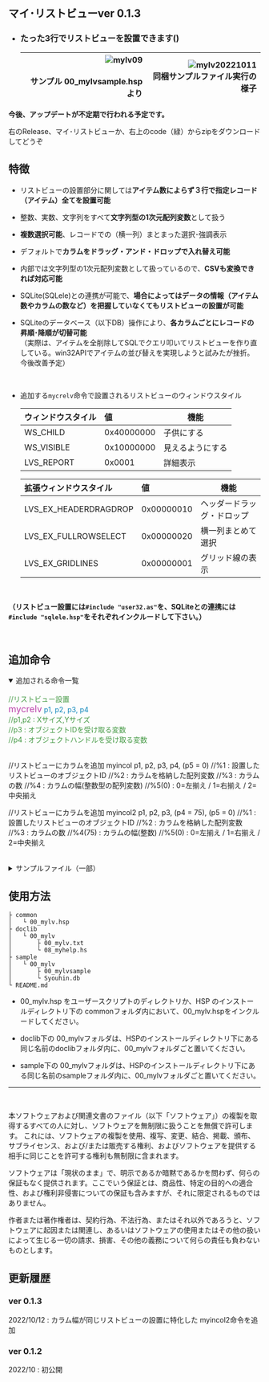 ## マイ･リストビューver 0.1.3

* ### たった3行でリストビューを設置できます()

	![mylv09](https://user-images.githubusercontent.com/83401251/195272530-d8e14629-fb4e-4794-82a1-b06937b9c067.png)<br><br>サンプル 00_mylvsample.hsp より | ![mylv20221011](https://user-images.githubusercontent.com/83401251/195083006-a499adee-a00d-4e33-9066-2b5a7e2ef537.png)<br>同梱サンプルファイル実行の様子
	---: | ---:

**今後、アップデートが不定期で行われる予定です。**

右のRelease、マイ･リストビューか、右上のcode（緑）からzipをダウンロードしてどうぞ

## 特徴

* リストビューの設置部分に関しては**アイテム数によらず３行で指定レコード（アイテム）全てを設置可能**

* 整数、実数、文字列をすべて**文字列型の1次元配列変数**として扱う

* **複数選択可能**、レコードでの（横一列）まとまった選択･強調表示

* デフォルトで**カラムをドラッグ・アンド・ドロップで入れ替え可能**

* 内部では文字列型の1次元配列変数として扱っているので、**CSVも変換できれば対応可能**

* SQLite(SQLele)との連携が可能で、**場合によってはデータの情報（アイテム数やカラムの数など）を把握していなくてもリストビューの設置が可能**

* SQLiteのデータベース（以下DB）操作により、**各カラムごとにレコードの昇順･降順が切替可能**<br>（実際は、アイテムを全削除してSQLでクエリ叩いてリストビューを作り直している。win32APIでアイテムの並び替えを実現しようと試みたが挫折。今後改善予定）

<br>

* 追加する`mycrelv`命令で設置されるリストビューのウィンドウスタイル

	ウィンドウスタイル| 値 | 機能
	:--- | :--- | ---
	WS_CHILD | 0x40000000 | 子供にする
	WS_VISIBLE | 0x10000000 | 見えるようにする
	LVS_REPORT | 0x0001 | 詳細表示

	拡張ウィンドウスタイル | 値 | 機能
	:--- | :--- | ---
	LVS_EX_HEADERDRAGDROP | 0x00000010 | ヘッダードラッグ・ドロップ
	LVS_EX_FULLROWSELECT | 0x00000020 | 横一列まとめて選択
	LVS_EX_GRIDLINES | 0x00000001 | グリッド線の表示

<br>

**（リストビュー設置には`#include "user32.as"`を、SQLiteとの連携には`#include "sqlele.hsp"`をそれぞれインクルードして下さい。）**

<br>

## 追加命令

<details open>
<summary>追加される命令一覧</summary>

<!DOCTYPE html>

<html>

<style>
.prm {
	color: #1288bb;
}
.func{
	color: #bb44aa;
	font-size: 18px
}
.comment{
	color: #449944;
}
</style>

<body>
<br>
<div class= text>
<div class= comment>//リストビュー設置</div>
<span class= func>mycrelv</span> <span class= prm>p1, p2, p3, p4</span>
<div class= comment>
//p1,p2 : Xサイズ,Yサイズ<br>
//p3 : オブジェクトIDを受け取る変数<br>
//p4 : オブジェクトハンドルを受け取る変数</div>
</dev>
<br>

//リストビューにカラムを追加
myincol p1, p2, p3, p4, (p5 = 0)
//%1 : 設置したリストビューのオブジェクトID
//%2 : カラムを格納した配列変数
//%3 : カラムの数
//%4 : カラムの幅(整数型の配列変数)
//%5(0) : 0=左揃え / 1=右揃え / 2=中央揃え

//リストビューにカラムを追加
myincol2 p1, p2, p3, (p4 = 75), (p5 = 0)
//%1 : 設置したリストビューのオブジェクトID
//%2 : カラムを格納した配列変数
//%3 : カラムの数
//%4(75) : カラムの幅(整数)
//%5(0) : 0=左揃え / 1=右揃え / 2=中央揃え


</body>
</html>

</details>

<br>

<details>
<summary>サンプルファイル（一部）</summary>


* ### 用意しなければならない変数一覧
![mylv04](https://user-images.githubusercontent.com/83401251/195087503-a21b35ae-8bbe-4cf2-99f7-1ad34fb70cf7.png)| 　ネストしたrepeat文をマクロ登録しているため、どうしても変数が多くなってしまいます。<br>`myincol2`命令を使用すればカラムの幅を個別指定せずに済みます。
--- | :---

* ### SQLite(sqlele)連携によるデータの取得（例）

	![mylv05](https://user-images.githubusercontent.com/83401251/195269325-391d6fef-6487-4901-886e-87942e5e50c0.png)

* ### リストビュー設置部分

	![mylv06](https://user-images.githubusercontent.com/83401251/195269809-71fb2901-e363-45cb-add4-ba08379503cf.png)

* ### レコードの取得

	![mylv07](https://user-images.githubusercontent.com/83401251/195270442-530d382c-0796-4e5a-af5d-603a8bf2f56f.png)

* ### リストビューの並べ替え（SQLiteによるDB操作を利用）

	![mylv08](https://user-images.githubusercontent.com/83401251/195272012-384d142b-6de9-4237-a3a1-e46587d02ca6.png)

</details>


## 使用方法

~~~
├ common
│   └ 00_mylv.hsp
├ doclib
│   └ 00_mylv
│       ├ 00_mylv.txt
│       └ 08_myhelp.hs
├ sample
│   └ 00_mylv
│       ├ 00_mylvsample
│       └ Syouhin.db
└ README.md
~~~
* 00_mylv.hsp をユーザースクリプトのディレクトリか、HSP のインストールディレクトリ下の commonフォルダ内において、00_mylv.hspをインクルードしてください。

* doclib下の 00_mylvフォルダは、HSPのインストールディレクトリ下にある同じ名前のdoclibフォルダ内に、00_mylvフォルダごと置いてください。

* sample下の 00_mylvフォルダは、HSPのインストールディレクトリ下にある同じ名前のsampleフォルダ内に、00_mylvフォルダごと置いてください。

---
<br />

本ソフトウェアおよび関連文書のファイル（以下「ソフトウェア」）の複製を取得するすべての人に対し、ソフトウェアを無制限に扱うことを無償で許可します。
これには、ソフトウェアの複製を使用、複写、変更、結合、掲載、頒布、サブライセンス、および/または販売する権利、およびソフトウェアを提供する相手に同じことを許可する権利も無制限に含まれます。

ソフトウェアは「現状のまま」で、明示であるか暗黙であるかを問わず、何らの保証もなく提供されます。ここでいう保証とは、商品性、特定の目的への適合性、および権利非侵害についての保証も含みますが、それに限定されるものではありません。

作者または著作権者は、契約行為、不法行為、またはそれ以外であろうと、ソフトウェアに起因または関連し、あるいはソフトウェアの使用またはその他の扱いによって生じる一切の請求、損害、その他の義務について何らの責任も負わないものとします。

## 更新履歴

### ver 0.1.3
2022/10/12 : カラム幅が同じリストビューの設置に特化した myincol2命令を追加

### ver 0.1.2
2022/10 : 初公開
